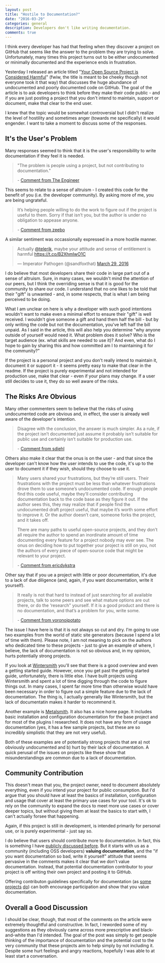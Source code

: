```yaml
---
layout: post
title: "Hostile to Documentation?"
date: "2016-03-29"
categories: general
description: Developers don't like writing documentation.
comments: true
---
```


I think every developer has had that feeling when they discover a project on GitHub that seems like the answer to the problem they are trying to solve. Unfortunately, many times this project turns out to be either undocumented or minimally documented and the experience ends in frustration.

Yesterday I released an article titled "[Your Open Source Project is Considered Harmful](http://developer.telerik.com/featured/open-source-project-considered-harmful/)" (fwiw, the title is meant to be cheeky though not everyone took it that way) that discusses the huge abundance of undocumented and poorly documented code on GitHub. The goal of the article is to ask developers to think before they make their code public - and if you are just posting a project that you don't intend to maintain, support or document, make that clear to the end user.

I knew that the topic would be somewhat controversial but I didn't realize the level of hostility and sometimes anger (towards me specifically) it would engender. I want to take a moment to discuss some of the responses.<!--more-->

## It's the User's Problem

Many responses seemed to think that it is the user's responsibility to write documentation if they feel it is needed.

> "The problem is people using a project, but not contributing to documentation."
>
> \- [Comment from The Engineer](http://developer.telerik.com/featured/open-source-project-considered-harmful/#comment-2593324936)

This seems to relate to a sense of altruism - I created this code for the benefit of you (i.e. the developer community). By asking more of me, you are being ungrateful.


> It’s helping people willing to do the work to figure out if the project is useful to them. Sorry if that isn’t you, but the author is under no obligation to appease anyone.
> 
> \- [Comment from zeebo](https://lobste.rs/c/oxnhwy)

A similar sentiment was occassionally expressed in a more hostile manner.

<blockquote class="twitter-tweet" data-partner="tweetdeck"><p lang="en" dir="ltr">Actually <a href="https://twitter.com/Telerik">@telerik</a>, maybe your attitude and sense of entitlement is harmful <a href="https://t.co/B2XhmIwO1C">https://t.co/B2XhmIwO1C</a></p>&mdash; Imperator Pathogen (@sandfoxthat) <a href="https://twitter.com/sandfoxthat/status/714746046346342400">March 29, 2016</a></blockquote>
<script async src="//platform.twitter.com/widgets.js" charset="utf-8"></script>

I do believe that most developers share their code in large part out of a sense of altruism. Sure, in many cases, we wouldn't mind the attention of our peers, but I think the overriding sense is that it is good for the community to share our code. I understand that no one likes to be told that their "gift" is unwanted - and, in some respects, that is what I am being perceived to be doing.

What I am unclear on here is why a developer with such good intentions wouldn't want to make even a minimal effort to ensure their "gift" is well received. I wouldn't give someone a gift and hand them half the bill - but by only writing the code but not the documentation, you've left half the bill unpaid. As I said in the article, this will also help you determine "why anyone outside of yourself would need it. What problem does it solve? Who is the target audience (ex. what skills are needed to use it)? And even, what do I hope to gain by sharing this and how committed am I to maintaining it for the community?"

If the project is a personal project and you don't really intend to maintain it, document it or support it - it seems pretty easy to make that clear in the readme. If the project is purely experimental and not intended for production use, make that clear - even if your plans may change. If a user still decides to use it, they do so well aware of the risks.

## The Risks Are Obvious

Many other commenters seem to believe that the risks of using undocumented code are obvious and, in effect, the user is already well aware of the developer's intention.

> Disagree with the conclusion, the answer is much simpler. As a rule, if the project isn’t documented just assume it probably isn’t suitable for public use and certainly isn’t suitable for production use.
>
> \- [Comment from sdiehl](https://lobste.rs/c/q58sv7)

Others also make it clear that the onus is on the user - and that since the developer can't know how the user intends to use the code, it's up to the user to document it if they wish, should they choose to use it.

> Many users shared your frustrations, but they’re still users. Their frustrations with the project must be less than whatever frustrations drove them to use someone’s undocumented code. If enough people find this code useful, maybe they’ll consider contributing documentation back to the code base as they figure it out. If the author sees this, they may realize that if people find the undocumented draft project useful, that maybe it’s worth some effort to improve it. Or the author doesn’t care, someone forks the project, and it takes off.
> 
> There are many paths to useful open-source projects, and they don’t all require the author to spend an inordinate amount of time documenting every feature for a project nobody may ever see. The onus on deciding how to put together your project is still on you, not the authors of every piece of open-source code that might be relevant to your project.
> 
> \- [Comment from ericdykstra](https://lobste.rs/c/kfaq2a)

Other say that if you ue a project with little or poor documentation, it's due to a lack of due diligence (and, again, if you want documentation, write it yourself).

> It really is not that hard to instead of just searching for all available projects, talk to some peers and see what mature options are out there, or do the ‘research" yourself. If it is a good product and there is no documentation, and that’s a problem for you, write some.
> 
> \- [Comment from voronoipotato](https://lobste.rs/c/wltdis)

The issue I have here is that it is not always so cut and dry. I'm going to use two examples from the world of static site generators (because I spend a lot of time with them). Please note, I am not meaning to pick on the authors who dedicated time to these projects - just to give an example of where, I believe, the lack of documentation is not so obvious and, in my opinion, hurts potentially strong projects.

If you look at [Wintersmith](http://wintersmith.io/) you'll see that there is a good overview and even a getting started guide. However, once you get past the getting started guide, unfortunately, there is little else. I have built projects using Wintersmith and spent a lot of time digging through the code to figure things out. In many cases, I spent far more time than otherwise would have been necessary in order to figure out a simple feature due to the lack of documentation. The thing is, I actually generally like Wintersmith, but the lack of documentatin makes it harder to recommend it.

Another example is [Metalsmith](http://www.metalsmith.io/). It also has a nice home page. It includes basic installation and configuration documentation for the base project and for most of the plugins I researched. It does not have any form of usage documentation (yes, it has a few sample projects, but these are so incredibly simplistic that they are not very useful).

Both of these examples are of potentially strong projects that are a) not obviously undocumented and b) hurt by their lack of documentation. A quick perusal of the issues on projects like these show that misunderstandings are common due to a lack of documentation.

## Community Contribution

This doesn't mean that you, the project owner, need to document absolutely everything, even if you intend your project for public consumption. But I'd argue that you should have at least the basics of installation, configuration and usage that cover at least the primary use cases for your tool. It's ok to rely on the community to expand the docs to meet more use cases or cover deeper topics, but without giving them at least the basics to start with, I can't actually forsee that happening.

Again, if this project is still in development, is intended primarily for personal use, or is purely experimental - just say so.

I do believe that users should contribute more to documentation. In fact, this is something I have [publicly discussed before](https://www.youtube.com/watch?v=VtFbMhm8z9A). But it starts with us as a community (including OSS developers) **valuing documentation**, and the "if you want documentation so bad, write it yourself" attitude that seems pervasive in the comments makes it clear that we don't value documentation. Instead, that potential documentation contributor to your project is off writing their own project and posting it to GitHub.

Offering contributon guidelines specifically for documentation (as [some](https://contribute.jquery.org/documentation/) [projects](https://github.com/angular/angular.js/blob/master/CONTRIBUTING.md#-found-an-issue) [do](https://jekyllrb.com/docs/contributing/#ways-to-contribute)) can both encourage participation and show that you value documentation.

## Overall a Good Discussion

I should be clear, though, that most of the comments on the article were extremely thoughtful and constructive. In fact, I reworded some of my suggestions as they obviously came across more prescriptive and black-and-white than I'd intended. The goal of the post was simply to get people thinking of the importance of documentation and the potential cost to the very community that these projects aim to help simply by not including it. Despite some hurt feelings and angry reactions, hopefully I was able to at least start a conversation.



